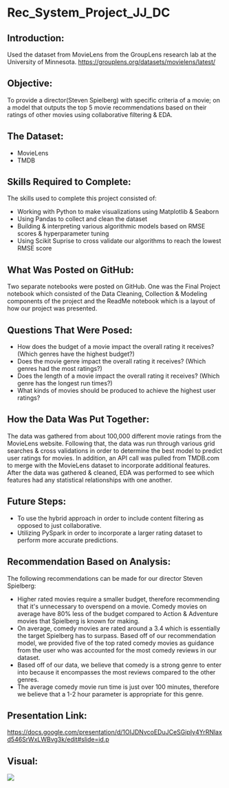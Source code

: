 # Rec_System_Project_JJ_DC


## Introduction:

Used the dataset from MovieLens from the GroupLens research lab at the University of Minnesota. 
https://grouplens.org/datasets/movielens/latest/

## Objective:
 
To provide a director(Steven Spielberg) with specific criteria of a movie; on a model that outputs the top 5 movie recommendations based on their ratings of other movies using collaborative filtering & EDA.

## The Dataset:

* MovieLens
* TMDB

## Skills Required to Complete:

The skills used to complete this project consisted of:

* Working with Python to make visualizations using Matplotlib & Seaborn
* Using Pandas to collect and clean the dataset
* Building & interpreting various algorithmic models based on RMSE scores & hyperparameter tuning
* Using Scikit Suprise to cross validate our algorithms to reach the lowest RMSE score

## What Was Posted on GitHub:

Two separate notebooks were posted on GitHub. One was the Final Project notebook which consisted of the Data Cleaning, Collection & Modeling components of the project and the ReadMe notebook which is a layout of how our project was presented.

## Questions That Were Posed:

* How does the budget of a movie impact the overall rating it receives? (Which genres have the highest budget?)
* Does the movie genre impact the overall rating it receives? (Which genres had the most ratings?)
* Does the length of a movie impact the overall rating it receives? (Which genre has the longest run times?)
* What kinds of movies should be produced to achieve the highest user ratings?

## How the Data Was Put Together:

The data was gathered from about 100,000 different movie ratings from the MovieLens website. Following that, the data was run through various grid searches & cross validations in order to determine the best model to predict user ratings for movies. In addition, an API call was pulled from TMDB.com to merge with the MovieLens dataset to incorporate additional features. After the data was gathered & cleaned, EDA was performed to see which features had any statistical relationships with one another.

## Future Steps:

* To use the hybrid approach in order to include content filtering as opposed to just collaborative.
* Utilizing PySpark in order to incorporate a larger rating dataset to perform more accurate predictions.

## Recommendation Based on Analysis:

The following recommendations can be made for our director Steven Spielberg:

* Higher rated movies require a smaller budget, therefore recommending that it's unnecessary to overspend on a movie. Comedy movies on average have 80% less of the budget compared to Action & Adventure movies that Spielberg is known for making.
* On average, comedy movies are rated around a 3.4 which is essentially the target Spielberg has to surpass. Based off of our recommendation model, we provided five of the top rated comedy movies as guidance from the user who was accounted for the most comedy reviews in our dataset.
* Based off of our data, we believe that comedy is a strong genre to enter into because it encompasses the most reviews compared to the other genres.
* The average comedy movie run time is just over 100 minutes, therefore we believe that a 1-2 hour parameter is appropriate for this genre.

## Presentation Link:

https://docs.google.com/presentation/d/1OIJDNvcoEDuJCeSGipIy4YrRNlaxd546SrWxLWBvg3k/edit#slide=id.p

## Visual:

![](https://github.com/J-Joseph524/Rec_System_Project_JJ_DC/blob/jason-joseph/Count_of_Ratings.png)








